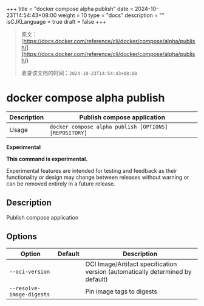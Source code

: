 +++
title = "docker compose alpha publish"
date = 2024-10-23T14:54:43+08:00
weight = 10
type = "docs"
description = ""
isCJKLanguage = true
draft = false
+++

> 原文：[https://docs.docker.com/reference/cli/docker/compose/alpha/publish/](https://docs.docker.com/reference/cli/docker/compose/alpha/publish/)
>
> 收录该文档的时间：`2024-10-23T14:54:43+08:00`

# docker compose alpha publish

| Description | Publish compose application                           |
| :---------- | ----------------------------------------------------- |
| Usage       | `docker compose alpha publish [OPTIONS] [REPOSITORY]` |

**Experimental**

**This command is experimental.**

Experimental features are intended for testing and feedback as their functionality or design may change between releases without warning or can be removed entirely in a future release.

## Description

Publish compose application

## Options

| Option                    | Default | Description                                                  |
| ------------------------- | ------- | ------------------------------------------------------------ |
| `--oci-version`           |         | OCI Image/Artifact specification version (automatically determined by default) |
| `--resolve-image-digests` |         | Pin image tags to digests                                    |
